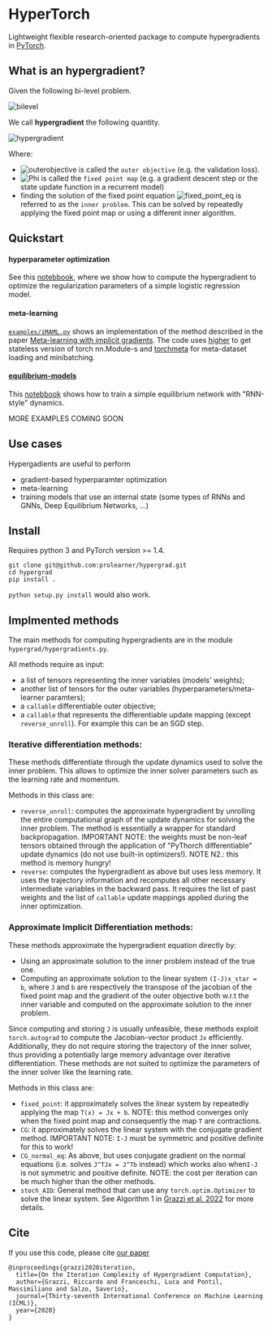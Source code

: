 # HyperTorch

Lightweight flexible research-oriented package to compute  hypergradients in [PyTorch](https://github.com/pytorch/pytorch).

## What is an hypergradient?
Given the following bi-level problem.

![bilevel](./resources/bilevel.svg)

We call **hypergradient** the following quantity.

![hypergradient](./resources/hypergradient.svg)

Where:
* ![outerobjective](./resources/outer_objective.svg)
is called the `outer objective` (e.g. the validation loss).
* ![Phi](./resources/Phi.svg) is called the `fixed point map` (e.g. a gradient descent step or the state update function in a recurrent model)
* finding the solution of the fixed point equation ![fixed_point_eq](./resources/fixed_point_eq.svg) is referred to as the `inner problem`. This can be solved by repeatedly applying the fixed point map or using a different inner algorithm.


## Quickstart

#### hyperparameter optimization
See this [notebbook](https://github.com/prolearner/hypertorch/blob/master/examples/logistic_regression.ipynb), where we show how to compute the hypergradient to optimize the regularization parameters of a simple logistic regression model.

#### meta-learning
[`examples/iMAML.py`](https://github.com/prolearner/hypertorch/blob/master/examples/iMAML.py) shows an implementation of the method described in the paper [Meta-learning with implicit gradients](https://arxiv.org/abs/1909.04630). The code uses [higher](https://github.com/facebookresearch/higher) to get stateless version of torch nn.Module-s and [torchmeta](https://github.com/tristandeleu/pytorch-meta) for meta-dataset loading and minibatching.

#### [equilibrium-models](https://arxiv.org/abs/1909.01377) 
This [notebbook](https://github.com/prolearner/hypertorch/blob/eqm_example/examples/Equilibrium%20models%20(RNN-style%20model%20on%20MNIST).ipynb) shows how to train a simple equilibrium network with "RNN-style" dynamics.


MORE EXAMPLES COMING SOON

## Use cases

Hypergadients are useful to perform
- gradient-based hyperparamter optimization
- meta-learning
- training models that use an internal state (some types of RNNs and GNNs, Deep Equilibrium Networks, ...) 

## Install
Requires python 3 and PyTorch version >= 1.4.

```
git clone git@github.com:prolearner/hypergrad.git
cd hypergrad
pip install .
```
`python setup.py install` would also work.

## Implmented methods

The main methods for computing hypergradients are in the module `hypergrad/hypergradients.py`. 

All methods require as input:
- a list of tensors representing the inner variables (models' weights);
- another list of tensors for the outer variables (hyperparameters/meta-learner paramters);
- a `callable` differentiable outer objective;
- a `callable` that represents the differentiable update mapping (except `reverse_unroll`). For example this can be an SGD step.  

### Iterative differentiation methods:
These methods differentiate through the update dynamics used to solve
the inner problem. This allows to optimize the inner solver parameters such as the learning rate and momentum.

Methods in this class are:
- `reverse_unroll`: computes the approximate hypergradient by unrolling the entire computational graph of the update dynamics for solving the inner problem. The method is essentially a wrapper for standard backpropagation. IMPORTANT NOTE: the weights must be non-leaf tensors obtained through the application of "PyThorch differentiable" update dynamics (do not use built-in optimizers!). NOTE N2.: this method is memory hungry!
- `reverse`: computes the hypergradient as above but uses less memory. It uses the trajectory information and recomputes all other necessary intermediate variables in the backward pass. It requires the list of past weights and the list of `callable` update mappings applied during the inner optimization.

### Approximate Implicit Differentiation methods:
These methods approximate the hypergradient equation directly by:
 * Using an approximate solution to the inner problem instead of the true one.
 * Computing an approximate solution to the linear system `(I-J)x_star = b`, where `J` and  `b` are respectively the transpose of the jacobian of the fixed point map and the gradient of the outer objective both w.r.t the inner variable and computed on the approximate solution to the inner problem.
 
 Since computing and storing `J` is usually unfeasible, these methods exploit `torch.autograd` to compute the Jacobian-vector product `Jx` efficiently. Additionally, they do not require storing the trajectory of the inner solver, thus providing a potentially large memory advantage over iterative differentiation. These methods are not suited to optimize the parameters of the inner solver like the learning rate.

Methods in this class are:
- `fixed_point`: it approximately solves the linear system by repeatedly applying the map `T(x) = Jx + b`. NOTE: this method converges only when the fixed point map and consequently the map `T` are contractions.        
- `CG`: it approximately solves the linear system with the conjugate gradient method. IMPORTANT N0TE: `I-J` must be symmetric and positive definite  for this to work!
- `CG_normal_eq`: As above, but uses conjugate gradient on the normal equations (i.e. solves `J^TJx = J^Tb` instead) which works also when`I-J` is not symmetric and positive definite. NOTE: the  cost per iteration can be much higher than the other methods.
- `stoch_AID`: General method that can use any `torch.optim.Optimizer` to solve the linear system. See Algorithm 1 in [Grazzi et al. 2022](https://arxiv.org/abs/2202.03397) for more details. 
## Cite

If you use this code, please cite [our paper](https://arxiv.org/abs/2006.16218)
```
@inproceedings{grazzi2020iteration,
  title={On the Iteration Complexity of Hypergradient Computation},
  author={Grazzi, Riccardo and Franceschi, Luca and Pontil, Massimiliano and Salzo, Saverio},
  journal={Thirty-seventh International Conference on Machine Learning (ICML)},
  year={2020}
}
```
